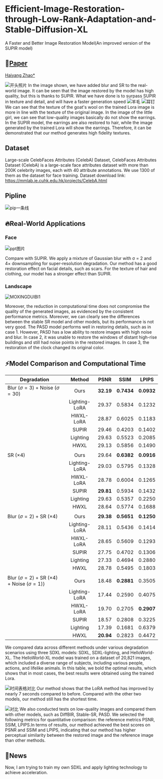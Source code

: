 # Efficient-Image-Restoration-through-Low-Rank-Adaptation-and-Stable-Diffusion-XL
A Faster and Better Image Restoration Model(An improved version of the SUPIR model)
## 📖[**Paper**](http://arxiv.org/abs/2408.17060)

[Haiyang Zhao*](https://oceanshy12-YANG.github.io)

![开头照片](https://github.com/user-attachments/assets/0ba3a7aa-1df4-4d7b-96fe-5655f1f9d34d)
In the image shown, we have added blur and SR to the real-world image. It can be seen that the image restored by the model has high quality, but this is thanks to SUPIR. What we have done is to surpass SUPIR in texture and detail, and will have a faster generation speed
![羊毛](https://github.com/user-attachments/assets/e6e113f7-5c0c-4dcf-8016-3f65b1c7b225)
![耳钉](https://github.com/user-attachments/assets/635e2e5e-762e-4a7e-bc3c-d54d4dbcb3b9)
We can see that the texture of the goat's wool on the trained Lora image is more in line with the texture of the original image. In the image of the little girl, we can see that low-quality images basically do not show the earrings. In the SUPIR model, the earrings are also restored to hair, while the image generated by the trained Lora will show the earrings. Therefore, it can be demonstrated that our method generates high fidelity textures.

## Dataset
Large-scale CelebFaces Attributes (CelebA) Dataset, CelebFaces Attributes Dataset (CelebA) is a large-scale face attributes dataset with more than 200K celebrity images, each with 40 attribute annotations. We use 1300 of them as the dataset for face training. Dataset download link: https://mmlab.ie.cuhk.edu.hk/projects/CelebA.html


## Pipline

![pip一条线](https://github.com/user-attachments/assets/1d386e0c-c3ee-4929-9910-a529ef34ebae)



## 🔥Real-World Applications

### Face
![ppt图片](https://github.com/user-attachments/assets/2235387e-f6a2-4be7-a2df-bac8f84c1cee)

Compare with SUPIR. We apply a mixture of Gaussian blur with σ = 2 and 4× downsampling for super-resolution degradation. Our method has a good restoration effect on facial details, such as scars. For the texture of hair and clothing, our model has a stronger effect than SUPIR.

### Landscape
![MOXINGDUIBI1](https://github.com/user-attachments/assets/f9f9331c-2d83-4ca0-bb4a-0357c74786df)


Moreover, the reduction in computational time does not compromise the quality of the generated images, as evidenced by the consistent performance metrics. Moreover, we can clearly see the differences between the stable SR model and other models, but its performance is not very good. The PASD model performs well in restoring details, such as in case 1. However, PASD has a low ability to restore images with high noise and blur. In case 2, it was unable to restore the windows of distant high-rise buildings and still had noise points in the restored images. In case 3, the restoration of the clock changed its original color.



##  ⚡Model Comparison and Computational Time
 
|  Degradation  |  Method    | PSNR | SSIM   | LPIPS   |
| ---------- | :-----------:  | :-----------: | :-----------: | :-----------:  | 
| Blur ($\sigma=3$) + Noise ($\sigma=30$) | Ours | **32.19** | **0.7434** | **0.0932** | 
|  | Lighting-LoRA | 29.37| 0.5834| 0.1232 | 
|  | HWXL-LoRA | 28.87| 0.6025 | 0.1183 | 
|  | SUPIR | 29.46| 0.4203 | 0.1402 | 
|  | Lighting | 29.63| 0.5523| 0.2085 | 
|  | HWXL |29.13 | 0.5856| 0.1490 | 
|  |  | | |  | 
| SR ($\times 4$) |  Ours | 29.64 | **0.6382** | **0.0916** | 
|  | Lighting-LoRA | 29.03 | 0.5795 | 0.1328 |
|  | HWXL-LoRA |28.78 | 0.6004| 0.1265 |
|  | SUPIR | **29.81** | 0.5934| 0.1432 | 
|  | Lighting | 29.63| 0.5357| 0.2250 | 
|  | HWXL |28.64 | 0.5774| 0.1688|
|  |  | | |  | 
|  Blur ($\sigma=2$) + SR ($\times 4$) | Ours | **29.38** | **0.5651** | **0.1250** |
|  | Lighting-LoRA | 28.11 | 0.5436 | 0.1414 |
|  | HWXL-LoRA | 28.65 | 0.5609 | 0.1293 |
|  | SUPIR | 27.75 | 0.4702 | 0.1306 |
|  | Lighting | 27.33 | 0.4694 | 0.2880 |
|  | HWXL | 28.78 | 0.5495 | 0.1803 |
|  |  | | |  | 
| Blur ($\sigma=2$) + SR ($\times 4$) + Noise ($\sigma=1$)} | Ours | 18.48 | **0.2881** | 0.3505 |
|  | Lighting-LoRA | 17.44 | 0.2590 | 0.4075 |
|  | HWXL-LoRA | 19.70 | 0.2705 | **0.2907** |
|  | SUPIR | 18.57 | 0.2808 | 0.3225 |
|  | Lighting | 17.39 | 0.1681 | 0.6379 |
|  | HWXL | **20.94** | 0.2823 | 0.4472 |

We compared data across different methods under various degradation scenarios using three SDXL models: SDXL, SDXL-lighting, and HelloWorld-XL. The HelloWorld-XL model was trained on a dataset of 20,821 images, which included a diverse range of subjects, including various people, actions, and lifelike animals. In this table, we bold the optimal results, which shows that in most cases, the best results were obtained using the trained Lora.

![时间表格对比](https://github.com/user-attachments/assets/f02460bb-e359-4860-8c78-1e6959434f4f)
Our method shows that the LoRA method has improved by nearly 7 seconds compared to before. Compared with the other two models, our method still has the shortest time. 

![对比](https://github.com/user-attachments/assets/f0d08f86-87c8-43ad-8cfd-618930d9c100)
We also conducted tests on low-quality images and compared them with other models, such as DiffBIR, Stable-SR, PASD. We selected the following metrics for quantitative comparison: the  reference metrics PSNR, SSIM, LPIPS.In terms of results, our method achieved the best scores on PSNR and SSIM and LPIPS, indicating that our method has higher perceptual similarity between the restored image and the reference image than other methods.

## 🧩News
Now, I am trying to train my own SDXL and apply lighting technology to achieve acceleration.
